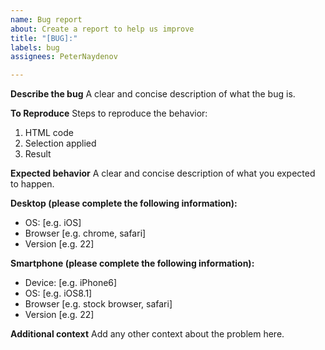 ```yaml
---
name: Bug report
about: Create a report to help us improve
title: "[BUG]:"
labels: bug
assignees: PeterNaydenov

---
```


**Describe the bug**
A clear and concise description of what the bug is.

**To Reproduce**
Steps to reproduce the behavior:
1. HTML code
2. Selection applied
3. Result

**Expected behavior**
A clear and concise description of what you expected to happen.

**Desktop (please complete the following information):**
 - OS: [e.g. iOS]
 - Browser [e.g. chrome, safari]
 - Version [e.g. 22]

**Smartphone (please complete the following information):**
 - Device: [e.g. iPhone6]
 - OS: [e.g. iOS8.1]
 - Browser [e.g. stock browser, safari]
 - Version [e.g. 22]

**Additional context**
Add any other context about the problem here.

